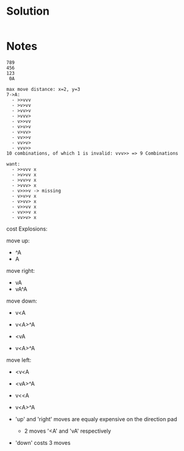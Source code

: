# Solution

```text

```

# Notes

```text
789
456
123
 0A
 
max move distance: x=2, y=3
7->A: 
  - >>vvv
  - >v>vv
  - >vv>v
  - >vvv>
  - v>>vv
  - v>v>v
  - v>vv>
  - vv>>v
  - vv>v>
  - vvv>>
10 combinations, of which 1 is invalid: vvv>> => 9 Combinations

want:
  - >>vvv x
  - >v>vv x
  - >vv>v x
  - >vvv> x
  - v>>>v -> missing
  - v>v>v x
  - v>vv> x
  - v>>vv x
  - vv>>v x
  - vv>v> x
```

cost Explosions:

move up:
  - ^A
  - <A>A

move right:
  - vA
  - vA^A

move down:
  - v<A
  - v<A<A>>^A

  - <vA
  - v<<A>A>^A

move left:
  - <v<A
  - <v<A>A<A>>^A

  - v<<A
  - v<A<AA>>^A

- 'up' and 'right' moves are equaly expensive on the direction pad
  - 2 moves '<A' and 'vA' respectively
- 'down' costs 3 moves 
